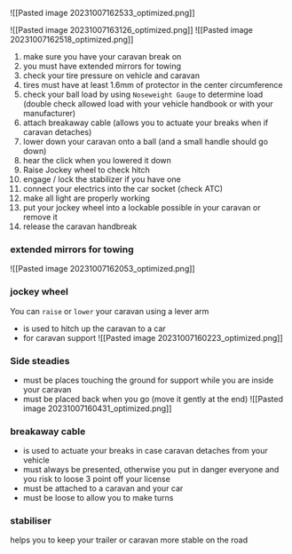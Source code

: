 

![[Pasted image 20231007162533_optimized.png]]

![[Pasted image 20231007163126_optimized.png]]
![[Pasted image 20231007162518_optimized.png]]

1. make sure you have your caravan break on
2. you must have extended mirrors for towing
3. check your tire pressure on vehicle and caravan
4. tires must have at least 1.6mm of protector in the center circumference
5. check your ball load by using `Noseweight Gauge` to determine load (double check allowed load with your vehicle handbook or with your manufacturer)
6. attach breakaway cable (allows you to actuate your breaks when if caravan detaches)
7. lower down your caravan onto a ball (and a small handle should go down)
8. hear the click when you lowered it down
9. Raise Jockey wheel to check hitch
10. engage / lock the stabilizer if you have one
11. connect your electrics into the car socket (check ATC)
12. make all light are properly working
13. put your jockey wheel into a lockable possible in your caravan or remove it
14. release the caravan handbreak

### extended mirrors for towing

![[Pasted image 20231007162053_optimized.png]]
###  jockey wheel

You can `raise` or `lower` your caravan using a lever arm
- is used to hitch up the caravan to a car
- for caravan support
![[Pasted image 20231007160223_optimized.png]]

### Side steadies
- must be places touching the ground for support while you are inside your caravan
- must be placed back when you go (move it gently at the end)
![[Pasted image 20231007160431_optimized.png]]

### breakaway cable

- is used to actuate your breaks in case caravan detaches from your vehicle
- must always be presented, otherwise you put in danger everyone and you risk to loose 3 point off your license
- must be attached to a caravan and your car
- must be loose to allow you to make turns
### stabiliser

helps you to keep your trailer or caravan more stable on the road